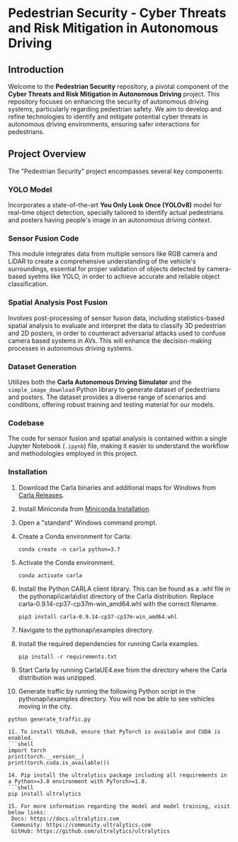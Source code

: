 # Pedestrian Security - Cyber Threats and Risk Mitigation in Autonomous Driving

## Introduction
Welcome to the **Pedestrian Security** repository, a pivotal component of the **Cyber Threats and Risk Mitigation in Autonomous Driving** project. This repository focuses on enhancing the security of autonomous driving systems, particularly regarding pedestrian safety. We aim to develop and refine technologies to identify and mitigate potential cyber threats in autonomous driving environments, ensuring safer interactions for pedestrians.

## Project Overview
The "Pedestrian Security" project encompasses several key components:

### YOLO Model
Incorporates a state-of-the-art **You Only Look Once (YOLOv8)** model for real-time object detection, specially tailored to identify actual pedestrians and posters having people's image in an autonomous driving context.

### Sensor Fusion Code
This module integrates data from multiple sensors like RGB camera and LiDAR to create a comprehensive understanding of the vehicle's surroundings, essential for proper validation of objects detected by camera-based syetms like YOLO, in order to achieve accurate and reliable object classification.

### Spatial Analysis Post Fusion
Involves post-processing of sensor fusion data, including statistics-based spatial analysis to evaluate and interpret the data to classify 3D pedestrian and 2D posters, in order to counteract adversarial attacks used to confuse camera based systems in AVs. This will enhance the decision-making processes in autonomous driving systems.

### Dataset Generation
Utilizes both the **Carla Autonomous Driving Simulator** and the `simple_image_download` Python library to generate dataset of pedestrians and posters. The dataset provides a diverse range of scenarios and conditions, offering robust training and testing material for our models.

### Codebase
The code for sensor fusion and spatial analysis is contained within a single Jupyter Notebook (`.ipynb`) file, making it easier to understand the workflow and methodologies employed in this project.

### Installation

1. Download the Carla binaries and additional maps for Windows from [Carla Releases](https://github.com/carla-simulator/carla/releases).

2. Install Miniconda from [Miniconda Installation](https://docs.conda.io/en/latest/miniconda.html).

3. Open a "standard" Windows command prompt.

4. Create a Conda environment for Carla:
   ```shell
   conda create -n carla python=3.7

5. Activate the Conda environment.
   ```shell
   conda activate carla

6. Install the Python CARLA client library. This can be found as a .whl file in the pythonapi\carla\dist directory of the Carla distribution. Replace carla-0.9.14-cp37-cp37m-win_amd64.whl with the correct filename.
   ```shell
   pip3 install carla-0.9.14-cp37-cp37m-win_amd64.whl

7. Navigate to the pythonapi\examples directory.

8. Install the required dependencies for running Carla examples.
   ```shell
   pip install -r requirements.txt

9. Start Carla by running CarlaUE4.exe from the directory where the Carla distribution was unzipped.

10. Generate traffic by running the following Python script in the pythonapi\examples directory. You will now be able to see vehicles moving in the city.
   ```shell
   python generate_traffic.py

11. To install YOLOv8, ensure that PyTorch is available and CUDA is enabled.
   ```shell
   import torch
   print(torch.__version__)
   print(torch.cuda.is_available())

14. Pip install the ultralytics package including all requirements in a Python>=3.8 environment with PyTorch>=1.8.
   ```shell
   pip install ultralytics

15. For more information regarding the model and model training, visit below links:
    Docs: https://docs.ultralytics.com
    Community: https://community.ultralytics.com
    GitHub: https://github.com/ultralytics/ultralytics